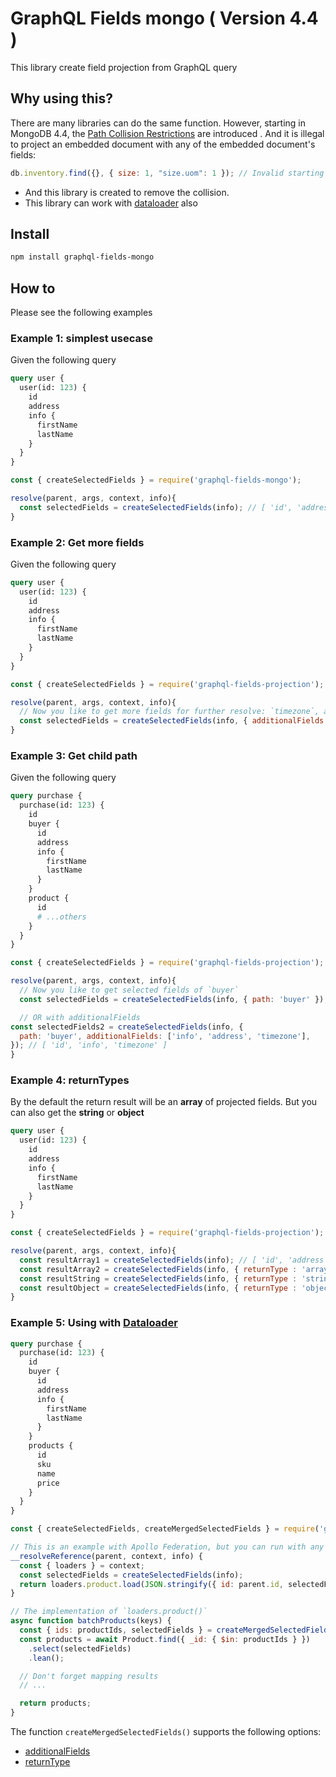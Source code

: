 # GraphQL Fields mongo ( Version 4.4 )

This library create field projection from GraphQL query

## Why using this?

There are many libraries can do the same function. However, starting in MongoDB 4.4, the [Path Collision Restrictions](mongodb.com/docs/v4.4/release-notes/4.4-compatibility/#path-collision-restrictions) are introduced . And it is illegal to project an embedded document with any of the embedded document's fields:

```js
db.inventory.find({}, { size: 1, "size.uom": 1 }); // Invalid starting in 4.4
```

- And this library is created to remove the collision.
- This library can work with [dataloader](#example-5-using-with-dataloader) also

## Install

```sh
npm install graphql-fields-mongo
```

## How to

Please see the following examples

### Example 1: simplest usecase

Given the following query

```graphql
query user {
  user(id: 123) {
    id
    address
    info {
      firstName
      lastName
    }
  }
}
```

```js
const { createSelectedFields } = require('graphql-fields-mongo');

resolve(parent, args, context, info){
  const selectedFields = createSelectedFields(info); // [ 'id', 'address', 'info.firstName', 'info.lastName' ]
}
```

### Example 2: Get more fields

Given the following query

```graphql
query user {
  user(id: 123) {
    id
    address
    info {
      firstName
      lastName
    }
  }
}
```

```js
const { createSelectedFields } = require('graphql-fields-projection');

resolve(parent, args, context, info){
  // Now you like to get more fields for further resolve: `timezone`, and `info` object
  const selectedFields = createSelectedFields(info, { additionalFields: ['info', 'address', 'timezone'] }); // [ 'id', 'info', 'timezone' ]
}
```

### Example 3: Get child path

Given the following query

```graphql
query purchase {
  purchase(id: 123) {
    id
    buyer {
      id
      address
      info {
        firstName
        lastName
      }
    }
    product {
      id
      # ...others
    }
  }
}
```

```js
const { createSelectedFields } = require('graphql-fields-projection');

resolve(parent, args, context, info){
  // Now you like to get selected fields of `buyer`
  const selectedFields = createSelectedFields(info, { path: 'buyer' }); // [ 'id', 'address', 'info.firstName', 'info.lastName' ]

  // OR with additionalFields
const selectedFields2 = createSelectedFields(info, {
  path: 'buyer', additionalFields: ['info', 'address', 'timezone'],
}); // [ 'id', 'info', 'timezone' ]
}
```

### Example 4: returnTypes

By the default the return result will be an **array** of projected fields. But you can also get the **string** or **object**

```graphql
query user {
  user(id: 123) {
    id
    address
    info {
      firstName
      lastName
    }
  }
}
```

```js
const { createSelectedFields } = require('graphql-fields-projection');

resolve(parent, args, context, info){
  const resultArray1 = createSelectedFields(info); // [ 'id', 'address', 'info.firstName', 'info.lastName' ]
  const resultArray2 = createSelectedFields(info, { returnType : 'array' }); // [ 'id', 'address', 'info.firstName', 'info.lastName' ]
  const resultString = createSelectedFields(info, { returnType : 'string' } ); // 'id address info.firstName info.lastName'
  const resultObject = createSelectedFields(info, { returnType : 'object' }); // { id: 1, address: 1, 'info.firstName': 1, 'info.lastName': 1 }
}
```

### Example 5: Using with [Dataloader](https://github.com/graphql/dataloader)

```graphql
query purchase {
  purchase(id: 123) {
    id
    buyer {
      id
      address
      info {
        firstName
        lastName
      }
    }
    products {
      id
      sku
      name
      price
    }
  }
}
```

```js
const { createSelectedFields, createMergedSelectedFields } = require('graphql-fields-projection');

// This is an example with Apollo Federation, but you can run with any resolvers
__resolveReference(parent, context, info) {
  const { loaders } = context;
  const selectedFields = createSelectedFields(info);
  return loaders.product.load(JSON.stringify({ id: parent.id, selectedFields }));
}

// The implementation of `loaders.product()`
async function batchProducts(keys) {
  const { ids: productIds, selectedFields } = createMergedSelectedFields(keys);
  const products = await Product.find({ _id: { $in: productIds } })
    .select(selectedFields)
    .lean();

  // Don't forget mapping results
  // ...

  return products;
}
```

The function `createMergedSelectedFields()` supports the following options:

- [additionalFields](#example-2-get-more-fields)
- [returnType](#example-4-returntypes)
